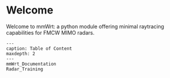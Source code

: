 # Welcome

Welcome to mmWrt: a python module offering minimal raytracing capabilities for FMCW MIMO radars.

```{toctree}
---
caption: Table of Content
maxdepth: 2
---
mmWrt_Documentation
Radar_Training
```